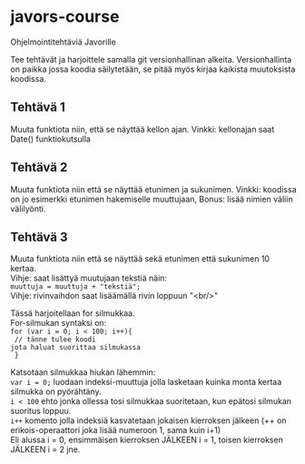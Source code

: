 # javors-course
Ohjelmointitehtäviä Javorille

Tee tehtävät ja harjoittele samalla git versionhallinan alkeita. Versionhallinta on paikka jossa koodia säilytetään, se pitää myös kirjaa kaikista muutoksista koodissa.

## Tehtävä 1
Muuta funktiota niin, että se näyttää kellon ajan. Vinkki: kellonajan saat Date() funktiokutsulla

## Tehtävä 2
Muuta funktiota niin että se näyttää etunimen ja sukunimen. Vinkki: koodissa on jo esimerkki etunimen hakemiselle muuttujaan, Bonus: lisää nimien väliin välilyönti.

## Tehtävä 3
Muuta funktiota niin että se näyttää sekä etunimen että sukunimen 10 kertaa. <br/> 
Vihje: saat lisättyä muutujaan tekstiä näin:<br/>
<code>muuttuja = muuttuja + "tekstiä";</code> <br/>
Vihje: rivinvaihdon saat lisäämällä rivin loppuun "\<br/\>" <br/>

Tässä harjoitellaan for silmukkaa. <br/> 
For-silmukan syntaksi on: <br/>
<code>for (var i = 0; i < 100; i++){<br/>
	// tänne tulee koodi jota haluat suorittaa silmukassa<br/>
}</code><br/>

Katsotaan silmukkaa hiukan lähemmin:<br/>
<code>var i = 0;</code> luodaan indeksi-muuttuja jolla lasketaan kuinka monta kertaa silmukka on pyörähtäny.<br/>
<code>i < 100</code> ehto jonka ollessa tosi silmukkaa suoritetaan, kun epätosi silmukan suoritus loppuu.<br/>
<code>i++</code> komento jolla indeksiä kasvatetaan jokaisen kierroksen jälkeen (++ on erikois-operaattori joka lisää numeroon 1, sama kuin i+1)<br/>
Eli alussa i = 0, ensimmäisen kierroksen JÄLKEEN i = 1, toisen kierroksen JÄLKEEN i = 2 jne. 